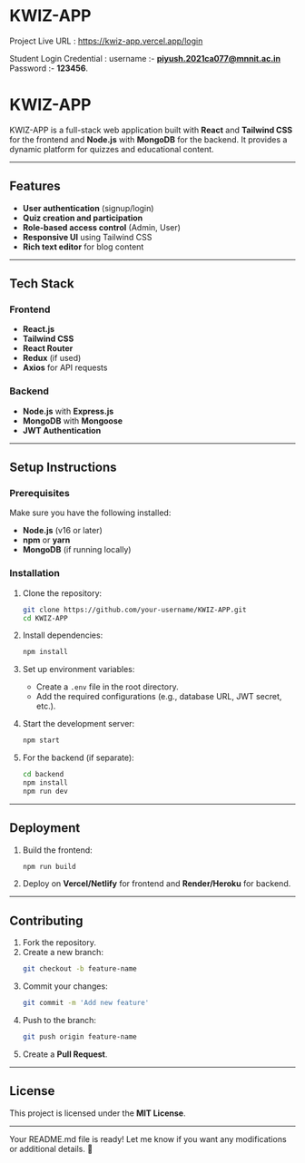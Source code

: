 # KWIZ-APP
Project Live URL : https://kwiz-app.vercel.app/login


Student Login Credential : username :- **piyush.2021ca077@mnnit.ac.in** Password :- **123456**.


# KWIZ-APP

KWIZ-APP is a full-stack web application built with **React** and **Tailwind CSS** for the frontend and **Node.js** with **MongoDB** for the backend. It provides a dynamic platform for quizzes and educational content.

---

## Features
- **User authentication** (signup/login)
- **Quiz creation and participation**
- **Role-based access control** (Admin, User)
- **Responsive UI** using Tailwind CSS
- **Rich text editor** for blog content

---

## Tech Stack

### Frontend
- **React.js**
- **Tailwind CSS**
- **React Router**
- **Redux** (if used)
- **Axios** for API requests

### Backend
- **Node.js** with **Express.js**
- **MongoDB** with **Mongoose**
- **JWT Authentication**

---

## Setup Instructions

### Prerequisites
Make sure you have the following installed:
- **Node.js** (v16 or later)
- **npm** or **yarn**
- **MongoDB** (if running locally)

### Installation
1. Clone the repository:
   ```bash
   git clone https://github.com/your-username/KWIZ-APP.git
   cd KWIZ-APP
   ```

2. Install dependencies:
   ```bash
   npm install
   ```

3. Set up environment variables:
   - Create a `.env` file in the root directory.
   - Add the required configurations (e.g., database URL, JWT secret, etc.).

4. Start the development server:
   ```bash
   npm start
   ```

5. For the backend (if separate):
   ```bash
   cd backend
   npm install
   npm run dev
   ```

---

## Deployment
1. Build the frontend:
   ```bash
   npm run build
   ```

2. Deploy on **Vercel/Netlify** for frontend and **Render/Heroku** for backend.

---

## Contributing
1. Fork the repository.
2. Create a new branch:
   ```bash
   git checkout -b feature-name
   ```
3. Commit your changes:
   ```bash
   git commit -m 'Add new feature'
   ```
4. Push to the branch:
   ```bash
   git push origin feature-name
   ```
5. Create a **Pull Request**.

---

## License
This project is licensed under the **MIT License**.

---

Your README.md file is ready! Let me know if you want any modifications or additional details. 🚀
